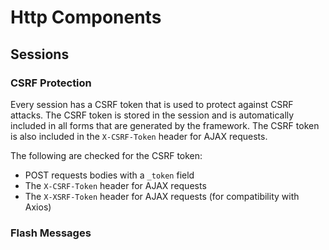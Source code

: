 # Http Components

## Sessions

### CSRF Protection

Every session has a CSRF token that is used to protect against CSRF attacks.
The CSRF token is stored in the session and is automatically included in all
forms that are generated by the framework. The CSRF token is also included in
the `X-CSRF-Token` header for AJAX requests.

The following are checked for the CSRF token:

- POST requests bodies with a `_token` field
- The `X-CSRF-Token` header for AJAX requests
- The `X-XSRF-Token` header for AJAX requests (for compatibility with Axios)

### Flash Messages
